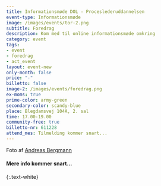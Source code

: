 ```yaml
---
title: Informationsmøde DOL - Proceslederuddannelsen
event-type: Informationsmøde
image: /images/events/tor-2.png
subtitle: Foredrag
description: Kom med til online informationsmøde omkring 
category: event
tags:
- event
- foredrag
- act_event
layout: event-new
only-month: false
price: "-"
billetto: false
image-2: /images/events/foredrag.png
ex-moms: true
prime-color: army-green
secondary-color: scandy-blue
place: Blegdamsvej 104A, 2. sal
time: 17.00-19.00
community-free: true
billetto-nr: 611228
attend_mes: Tilmelding kommer snart...
---
```

Foto af [Andreas Bergmann](https://andreasbergmann.dk/)
#### Mere info kommer snart...
{:.text-white}